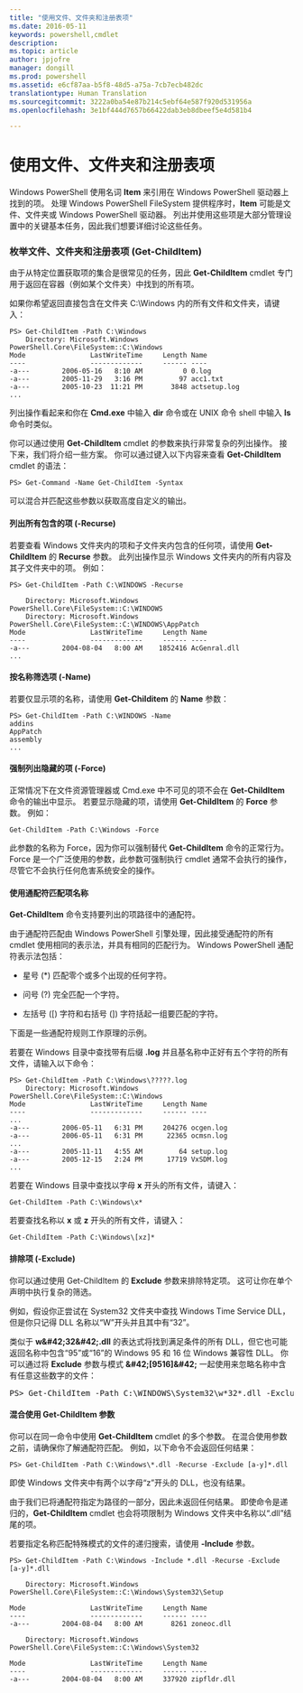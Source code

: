 ```yaml
---
title: "使用文件、文件夹和注册表项"
ms.date: 2016-05-11
keywords: powershell,cmdlet
description: 
ms.topic: article
author: jpjofre
manager: dongill
ms.prod: powershell
ms.assetid: e6cf87aa-b5f8-48d5-a75a-7cb7ecb482dc
translationtype: Human Translation
ms.sourcegitcommit: 3222a0ba54e87b214c5ebf64e587f920d531956a
ms.openlocfilehash: 3e1bf444d7657b66422dab3eb8dbeef5e4d581b4

---
```


# 使用文件、文件夹和注册表项
Windows PowerShell 使用名词 **Item** 来引用在 Windows PowerShell 驱动器上找到的项。 处理 Windows PowerShell FileSystem 提供程序时，**Item** 可能是文件、文件夹或 Windows PowerShell 驱动器。 列出并使用这些项是大部分管理设置中的关键基本任务，因此我们想要详细讨论这些任务。

### 枚举文件、文件夹和注册表项 (Get-ChildItem)
由于从特定位置获取项的集合是很常见的任务，因此 **Get-ChildItem** cmdlet 专门用于返回在容器（例如某个文件夹）中找到的所有项。

如果你希望返回直接包含在文件夹 C:\\Windows 内的所有文件和文件夹，请键入：

```
PS> Get-ChildItem -Path C:\Windows
    Directory: Microsoft.Windows PowerShell.Core\FileSystem::C:\Windows
Mode                LastWriteTime     Length Name
----                -------------     ------ ----
-a---        2006-05-16   8:10 AM          0 0.log
-a---        2005-11-29   3:16 PM         97 acc1.txt
-a---        2005-10-23  11:21 PM       3848 actsetup.log
...
```

列出操作看起来和你在 **Cmd.exe** 中输入 **dir** 命令或在 UNIX 命令 shell 中输入 **ls** 命令时类似。

你可以通过使用 **Get-ChildItem** cmdlet 的参数来执行非常复杂的列出操作。 接下来，我们将介绍一些方案。 你可以通过键入以下内容来查看 **Get-ChildItem** cmdlet 的语法：

```
PS> Get-Command -Name Get-ChildItem -Syntax
```

可以混合并匹配这些参数以获取高度自定义的输出。

#### 列出所有包含的项 (-Recurse)
若要查看 Windows 文件夹内的项和子文件夹内包含的任何项，请使用 **Get-ChildItem** 的 **Recurse** 参数。 此列出操作显示 Windows 文件夹内的所有内容及其子文件夹中的项。 例如：

```
PS> Get-ChildItem -Path C:\WINDOWS -Recurse

    Directory: Microsoft.Windows PowerShell.Core\FileSystem::C:\WINDOWS
    Directory: Microsoft.Windows PowerShell.Core\FileSystem::C:\WINDOWS\AppPatch
Mode                LastWriteTime     Length Name
----                -------------     ------ ----
-a---        2004-08-04   8:00 AM    1852416 AcGenral.dll
...
```

#### 按名称筛选项 (-Name)
若要仅显示项的名称，请使用 **Get-Childitem** 的 **Name** 参数：

```
PS> Get-ChildItem -Path C:\WINDOWS -Name
addins
AppPatch
assembly
...
```

#### 强制列出隐藏的项 (-Force)
正常情况下在文件资源管理器或 Cmd.exe 中不可见的项不会在 **Get-ChildItem** 命令的输出中显示。 若要显示隐藏的项，请使用 **Get-ChildItem** 的 **Force** 参数。 例如：

```
Get-ChildItem -Path C:\Windows -Force
```

此参数的名称为 Force，因为你可以强制替代 **Get-ChildItem** 命令的正常行为。 Force 是一个广泛使用的参数，此参数可强制执行 cmdlet 通常不会执行的操作，尽管它不会执行任何危害系统安全的操作。

#### 使用通配符匹配项名称
**Get-ChildItem** 命令支持要列出的项路径中的通配符。

由于通配符匹配由 Windows PowerShell 引擎处理，因此接受通配符的所有 cmdlet 使用相同的表示法，并具有相同的匹配行为。 Windows PowerShell 通配符表示法包括：

-   星号 (\*) 匹配零个或多个出现的任何字符。

-   问号 (?) 完全匹配一个字符。

-   左括号 (\[) 字符和右括号 (]) 字符括起一组要匹配的字符。

下面是一些通配符规则工作原理的示例。

若要在 Windows 目录中查找带有后缀 **.log** 并且基名称中正好有五个字符的所有文件，请输入以下命令：

```
PS> Get-ChildItem -Path C:\Windows\?????.log
    Directory: Microsoft.Windows PowerShell.Core\FileSystem::C:\Windows
Mode                LastWriteTime     Length Name
----                -------------     ------ ----
...
-a---        2006-05-11   6:31 PM     204276 ocgen.log
-a---        2006-05-11   6:31 PM      22365 ocmsn.log
...
-a---        2005-11-11   4:55 AM         64 setup.log
-a---        2005-12-15   2:24 PM      17719 VxSDM.log
...
```

若要在 Windows 目录中查找以字母 **x** 开头的所有文件，请键入：

```
Get-ChildItem -Path C:\Windows\x*
```

若要查找名称以 **x** 或 **z** 开头的所有文件，请键入：

```
Get-ChildItem -Path C:\Windows\[xz]*
```

#### 排除项 (-Exclude)
你可以通过使用 Get-ChildItem 的 **Exclude** 参数来排除特定项。 这可让你在单个声明中执行复杂的筛选。

例如，假设你正尝试在 System32 文件夹中查找 Windows Time Service DLL，但是你只记得 DLL 名称以“W”开头并且其中有“32”。

类似于 **w\&#42;32\&#42;.dll** 的表达式将找到满足条件的所有 DLL，但它也可能返回名称中包含“95”或“16”的 Windows 95 和 16 位 Windows 兼容性 DLL。 你可以通过将 **Exclude** 参数与模式 **\&#42;\[9516]\&#42;** 一起使用来忽略名称中含有任意这些数字的文件：

<pre>PS> Get-ChildItem -Path C:\WINDOWS\System32\w*32*.dll -Exclude *[9516]* Directory: Microsoft.PowerShell.Core\FileSystem::C:\WINDOWS\System32 Mode                LastWriteTime     Length Name ----                -------------     ------ ---- -a---        2004-08-04   8:00 AM     174592 w32time.dll -a---        2004-08-04   8:00 AM      22016 w32topl.dll -a---        2004-08-04   8:00 AM     101888 win32spl.dll -a---        2004-08-04   8:00 AM     172032 wldap32.dll -a---        2004-08-04   8:00 AM     264192 wow32.dll -a---        2004-08-04   8:00 AM      82944 ws2_32.dll -a---        2004-08-04   8:00 AM      42496 wsnmp32.dll -a---        2004-08-04   8:00 AM      22528 wsock32.dll -a---        2004-08-04   8:00 AM      18432 wtsapi32.dll</pre>

#### 混合使用 Get-ChildItem 参数
你可以在同一命令中使用 **Get-ChildItem** cmdlet 的多个参数。 在混合使用参数之前，请确保你了解通配符匹配。 例如，以下命令不会返回任何结果：

```
PS> Get-ChildItem -Path C:\Windows\*.dll -Recurse -Exclude [a-y]*.dll
```

即使 Windows 文件夹中有两个以字母“z”开头的 DLL，也没有结果。

由于我们已将通配符指定为路径的一部分，因此未返回任何结果。 即使命令是递归的，**Get-ChildItem** cmdlet 也会将项限制为 Windows 文件夹中名称以“.dll”结尾的项。

若要指定名称匹配特殊模式的文件的递归搜索，请使用 **-Include** 参数。

```
PS> Get-ChildItem -Path C:\Windows -Include *.dll -Recurse -Exclude [a-y]*.dll

    Directory: Microsoft.Windows PowerShell.Core\FileSystem::C:\Windows\System32\Setup

Mode                LastWriteTime     Length Name
----                -------------     ------ ----
-a---        2004-08-04   8:00 AM       8261 zoneoc.dll

    Directory: Microsoft.Windows PowerShell.Core\FileSystem::C:\Windows\System32

Mode                LastWriteTime     Length Name
----                -------------     ------ ----
-a---        2004-08-04   8:00 AM     337920 zipfldr.dll
```




<!--HONumber=Aug16_HO4-->



